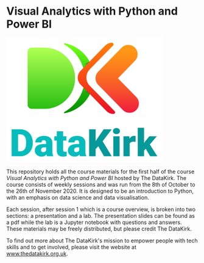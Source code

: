 # Visual Analytics with Python and Power BI



<img src="2. Introduction to Python/images/logo.png" style="zoom:80%;" />

This repository holds all the course materials for the first half of the course *Visual Analytics with Python and Power BI* hosted by The DataKirk. The course consists of weekly sessions and was run from the 8th of October to the 26th of November 2020. It is designed to be an introduction to Python, with an emphasis on data science and data visualisation. 

Each session, after session 1 which is a course overview, is broken into two sections: a presentation and a lab. The presentation slides can be found as a pdf while the lab is a Jupyter notebook with questions and answers. These materials may be freely distributed, but please credit The DataKirk. 

To find out more about The DataKirk's mission to empower people  with tech skills and to get involved, please visit the website at www.thedatakirk.org.uk. 